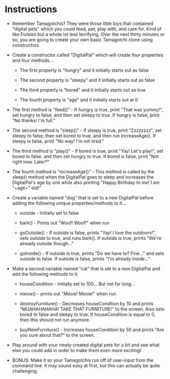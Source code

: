 # **Instructions**

* Remember Tamagotchis? They were those little toys that contained "digital pets" which you could feed, pet, play with, and care for. Kind of like Furbies but a whole lot less terrifying. Over the next thirty minutes or so, you are going to create your own basic Tamagotchi clone using constructors.

* Create a constructor called "DigitalPal" which will create four properties and four methods...

  * The first property is "hungry" and it initially starts out as false

  * The second property is "sleepy" and it initially starts out as false

  * The third property is "bored" and it initially starts out as true

  * The fourth property is "age" and it initially starts out at 0

* The first method is "feed()" - If hungry is true, print "That was yummy!", set hungry to false, and then set sleepy to true. If hungry is false, print "No thanks! I'm full."

* The second method is "sleep()" - If sleepy is true, print "Zzzzzzzz", set sleepy to false, then set bored to true, and then run increaseAge(). If sleepy is false, print "No way! I'm not tired."

* The third method is "play()" - If bored is true, print "Yay! Let's play!", set bored to false, and then set hungry to true. If bored is false, print "Not right now. Later?"

* The fourth method is "increaseAge()" - This method is called by the sleep() method when the DigitalPal goes to sleep and increases the DigitalPal's age by one while also printing "Happy Birthday to me! I am "+age+" old!"

* Create a variable named "dog" that is set to a new DigitalPal before adding the following unique properties/methods to it...

  * outside - Initially set to false

  * bark() - Prints out "Woof! Woof!" when run

  * goOutside() - If outside is false, prints "Yay! I love the outdoors!", sets outside to true, and runs bark(). If outside is true, prints "We're already outside though..."

  * goInside() - If outside is true, prints "Do we have to? Fine..." and sets outside to false. If outside is false, prints "I'm already inside..."

* Make a second variable named "cat" that is set to a new DigitalPal and add the following methods to it:

  * houseCondition - Initially set to 100... But not for long...

  * meow() - prints out "Meow! Meow!" when run

  * destroyFurniture() - Decreases houseCondition by 10 and prints "MUAHAHAHAHA! TAKE THAT FURNITURE!" to the screen. Also sets bored to false and sleepy to true. If houseCondition is equal to 0, then this should not run anymore.

  * buyNewFurniture() - Increases houseCondition by 50 and prints "Are you sure about that?" to the screen.

* Play around with your newly created digital pets for a bit and see what else you could add in order to make them even more exciting!

* BONUS: Make it so your Tamagotchis run off of user-input from the command line. It may sound easy at first, but this can actually be quite challenging.
